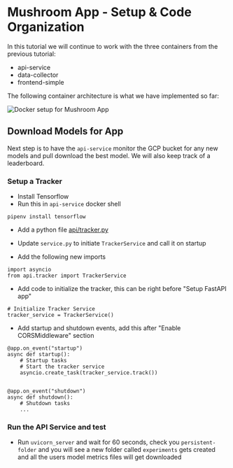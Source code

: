 # Mushroom App - Setup & Code Organization

In this tutorial we will continue to work with the three containers from the previous tutorial:
* api-service
* data-collector
* frontend-simple

The following container architecture is what we have implemented so far:

![Docker setup for Mushroom App](https://storage.googleapis.com/public_colab_images/docker/docker_containers_mushroom_app2.png)

## Download Models for App
Next step is to have the `api-service` monitor the GCP bucket for any new models and pull download the best model. We will also keep track of a leaderboard.

### Setup a Tracker
- Install Tensorflow
- Run this in `api-service` docker shell
```
pipenv install tensorflow
```

- Add a python file [api/tracker.py](https://github.com/dlops-io/mushroom-app/releases/download/v1.2/tracker.py)

- Update `service.py` to initiate `TrackerService` and call it on startup
- Add the following new imports
```
import asyncio
from api.tracker import TrackerService
```

- Add code to initialize the tracker, this can be right before "Setup FastAPI app"
```
# Initialize Tracker Service
tracker_service = TrackerService()
```

- Add startup and shutdown events, add this after "Enable CORSMiddleware" section
```
@app.on_event("startup")
async def startup():
    # Startup tasks
    # Start the tracker service
    asyncio.create_task(tracker_service.track())


@app.on_event("shutdown")
async def shutdown():
    # Shutdown tasks
    ...
```

### Run the API Service and test
- Run `uvicorn_server` and wait for 60 seconds, check you `persistent-folder` and you will see a new folder called `experiments` gets created and all the users model metrics files will get downloaded


